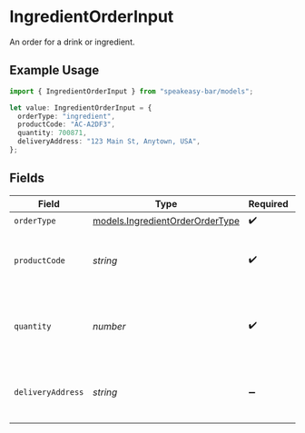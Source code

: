 # IngredientOrderInput

An order for a drink or ingredient.

## Example Usage

```typescript
import { IngredientOrderInput } from "speakeasy-bar/models";

let value: IngredientOrderInput = {
  orderType: "ingredient",
  productCode: "AC-A2DF3",
  quantity: 700871,
  deliveryAddress: "123 Main St, Anytown, USA",
};
```

## Fields

| Field                                                                    | Type                                                                     | Required                                                                 | Description                                                              | Example                                                                  |
| ------------------------------------------------------------------------ | ------------------------------------------------------------------------ | ------------------------------------------------------------------------ | ------------------------------------------------------------------------ | ------------------------------------------------------------------------ |
| `orderType`                                                              | [models.IngredientOrderOrderType](../models/ingredientorderordertype.md) | :heavy_check_mark:                                                       | N/A                                                                      |                                                                          |
| `productCode`                                                            | *string*                                                                 | :heavy_check_mark:                                                       | The product code of the drink or ingredient.                             | AC-A2DF3                                                                 |
| `quantity`                                                               | *number*                                                                 | :heavy_check_mark:                                                       | The number of units of the drink or ingredient to order.                 |                                                                          |
| `deliveryAddress`                                                        | *string*                                                                 | :heavy_minus_sign:                                                       | The address to deliver the ingredient to.                                | 123 Main St, Anytown, USA                                                |
